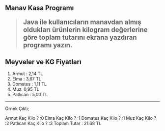 <h2> Manav Kasa Programı

>Java ile kullanıcıların manavdan almış oldukları ürünlerin kilogram değerlerine göre toplam tutarını ekrana yazdıran programı yazın.

## Meyveler ve KG Fiyatları

<ol>
    <li>Armut : 2,14 TL </li>
    <li>Elma : 3,67 TL</li>
    <li>Domates : 1,11 TL</li>
    <li>Muz: 0,95 TL</li>  
    <li>Patlıcan : 5,00 TL</li>
</ol>

<hr>

<p>
    Örnek Çıktı;

Armut Kaç Kilo ? :0
Elma Kaç Kilo ? :1
Domates Kaç Kilo ? :1
Muz Kaç Kilo ? :2
Patlıcan Kaç Kilo ? :3
Toplam Tutar : 21.68 TL
</p>


